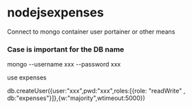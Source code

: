 # nodejsexpenses
Connect to mongo container user portainer or other means

### Case is important for the DB name

mongo --username xxx --password xxx

use expenses

db.createUser({user:"xxx",pwd:"xxx",roles:[{role: "readWrite" , db:"expenses"}]},{w:"majority",wtimeout:5000})

